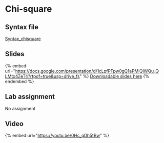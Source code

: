 # Chi-square

## Syntax file

[Syntax\_chisquare](https://drive.google.com/open?id=1_6oLtsxtl1lOnDqn2L84vklWZEZHUWVk\&usp=drive_fs)

## Slides

{% embed url="https://docs.google.com/presentation/d/1cLpfPFpw0gQ1aPMiQIWQu_QLMtx4ZeT4?rtpof=true&usp=drive_fs" %}
[Downloadable slides here](https://docs.google.com/presentation/d/1cLpfPFpw0gQ1aPMiQIWQu_QLMtx4ZeT4?rtpof=true\&usp=drive_fs)
{% endembed %}

## Lab assignment

No assignment

## Video

{% embed url="https://youtu.be/0Hc_gDh5tBw" %}
